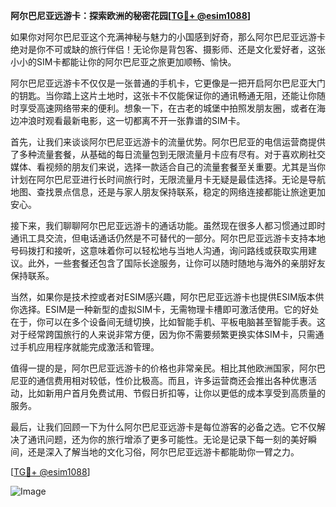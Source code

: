 **阿尔巴尼亚远游卡：探索欧洲的秘密花园[[TG💪+ @esim1088](https://t.me/s/esim1088)]**

如果你对阿尔巴尼亚这个充满神秘与魅力的小国感到好奇，那么阿尔巴尼亚远游卡绝对是你不可或缺的旅行伴侣！无论你是背包客、摄影师、还是文化爱好者，这张小小的SIM卡都能让你的阿尔巴尼亚之旅更加顺畅、愉快。

阿尔巴尼亚远游卡不仅仅是一张普通的手机卡，它更像是一把开启阿尔巴尼亚大门的钥匙。当你踏上这片土地时，这张卡不仅能保证你的通讯畅通无阻，还能让你随时享受高速网络带来的便利。想象一下，在古老的城堡中拍照发朋友圈，或者在海边冲浪时观看最新电影，这一切都离不开一张靠谱的SIM卡。

首先，让我们来谈谈阿尔巴尼亚远游卡的流量优势。阿尔巴尼亚的电信运营商提供了多种流量套餐，从基础的每日流量包到无限流量月卡应有尽有。对于喜欢刷社交媒体、看视频的朋友们来说，选择一款适合自己的流量套餐至关重要。尤其是当你计划在阿尔巴尼亚进行长时间旅行时，无限流量月卡无疑是最佳选择。无论是导航地图、查找景点信息，还是与家人朋友保持联系，稳定的网络连接都能让旅途更加安心。

接下来，我们聊聊阿尔巴尼亚远游卡的通话功能。虽然现在很多人都习惯通过即时通讯工具交流，但电话通话仍然是不可替代的一部分。阿尔巴尼亚远游卡支持本地号码拨打和接听，这意味着你可以轻松地与当地人沟通，询问路线或获取实用建议。此外，一些套餐还包含了国际长途服务，让你可以随时随地与海外的亲朋好友保持联系。

当然，如果你是技术控或者对ESIM感兴趣，阿尔巴尼亚远游卡也提供ESIM版本供你选择。ESIM是一种新型的虚拟SIM卡，无需物理卡槽即可激活使用。它的好处在于，你可以在多个设备间无缝切换，比如智能手机、平板电脑甚至智能手表。这对于经常跨国旅行的人来说非常方便，因为你不需要频繁更换实体SIM卡，只需通过手机应用程序就能完成激活和管理。

值得一提的是，阿尔巴尼亚远游卡的价格也非常亲民。相比其他欧洲国家，阿尔巴尼亚的通信费用相对较低，性价比极高。而且，许多运营商还会推出各种优惠活动，比如新用户首月免费试用、节假日折扣等，让你以更低的成本享受到高质量的服务。

最后，让我们回顾一下为什么阿尔巴尼亚远游卡是每位游客的必备之选。它不仅解决了通讯问题，还为你的旅行增添了更多可能性。无论是记录下每一刻的美好瞬间，还是深入了解当地的文化习俗，阿尔巴尼亚远游卡都能助你一臂之力。

[[TG💪+ @esim1088](https://t.me/s/esim1088)]  

![Image](https://i.postimg.cc/4NQfJmqS/Snipaste-2025-05-13-00-14-12.png)